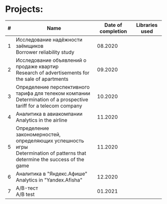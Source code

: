 # Projects:


| # | Name                                                                                                                         | Date of completion | Libraries used |
| - | ---------------------------------------------------------------------------------------------------------------------------- | --------------- | -- |
| 1 | Исследование надёжности заёмщиков <br /> Borrower reliability study                                                               | 08.2020         | | 
| 2 | Исследование объявлений о продаже квартир <br /> Research of advertisements for the sale of apartments                            | 09.2020         | |
| 3 | Определение перспективного тарифа для телеком компании <br /> Determination of a prospective tariff for a telecom company         | 10.2020         | |
| 4 | Аналитика в авиакомпании <br /> Analytics in the airline                                                                          | 11.2020         | |
| 5 | Определение закономерностей, определяющих успешность игры <br /> Determination of patterns that determine the success of the game | 11.2020         | |
| 6 | Аналитика в "Яндекс.Афише" <br /> Analytics in "Yandex.Afisha"                                                                    | 12.2020         | |
| 7 | A/B-тест <br /> A/B test                                                                                                          | 01.2021         | |
